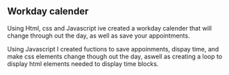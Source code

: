 ## Workday calender

Using Html, css and Javascript ive created a workday calender that will change through out the day, as well as save your appointments.

Using Javascript I created fuctions to save appoinments, dispay time, and make css elements change though out the day, aswell as creating a loop to display html elements needed to display time blocks.
